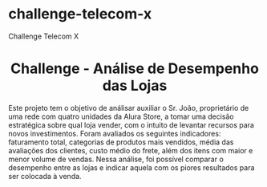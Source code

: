 # challenge-telecom-x
Challenge Telecom X
<h1 align="center"> Challenge - Análise de Desempenho das Lojas </h1>

Este projeto tem o objetivo de análisar auxiliar o Sr. João, proprietário de uma rede com quatro unidades da Alura Store, a tomar uma decisão estratégica sobre qual loja vender, com o intuito de levantar recursos para novos investimentos.
Foram avaliados os seguintes indicadores: faturamento total, categorias de produtos mais vendidos, média das avaliações dos clientes, custo médio do frete, além dos itens com maior e menor volume de vendas.
Nessa análise, foi possível comparar o desempenho entre as lojas e indicar aquela com os piores resultados para ser colocada à venda.
